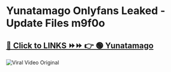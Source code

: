 
 # Yunatamago Onlyfans Leaked - Update Files m9f0o

## <h2><a href="https://clipsfans.com/Yunatamago&ref=git">🔗 Click to LINKS ⏩⏩ 👉 🟢 Yunatamago </a></h2>

<a href="https://clipsfans.com/Yunatamago&ref=git" rel="nofollow" data-target="animated-image.originalLink"><img src="https://i.ibb.co.com/xMMVF88/686577567.gif" alt="Viral Video Original" style="max-width: 100%; display: inline-block;" data-target="animated-image.originalImage"></a>

